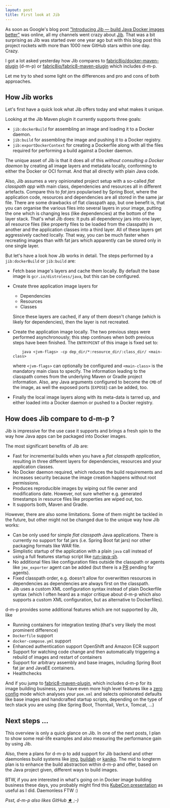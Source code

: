 ```yaml
---
layout: post
title: First look at Jib
---
```


As soon as Google's blog post ["Introducing Jib — build Java Docker images better"](https://cloudplatform.googleblog.com/2018/07/introducing-jib-build-java-docker-images-better.html) was online, all my channels went crazy about [Jib][jib].
That was a bit surprising as Jib was started over one year ago but with this blog post this project rockets with more than 1000 new GitHub stars within one day. Crazy.

I got a lot asked yesterday how Jib compares to [fabric8io/docker-maven-plugin][dmp] (d-m-p) or [fabric8io/fabric8-maven-plugin][fmp] which includes d-m-p.

Let me try to shed some light on the differences and pro and cons of both approaches.
<!-- more -->

## How Jib works

Let's first have a quick look what Jib offers today and what makes it unique.

Looking at the Jib Maven plugin it currently supports three goals:

* `jib:dockerBuild` for assembling an image and loading it to a Docker daemon.
* `jib:build` for assembling the image and pushing it to a Docker registry.
* `jib:exportDockerContext` for creating a Dockerfile along with all the files required for performing a build against a Docker daemon.

The unique asset of Jib is that it does all of this _without consulting a Docker daemon_ by creating all image layers and metadata locally, conforming to either the Docker or OCI format.
And that all directly with plain Java code.

Also, Jib assumes a very opinionated project setup with a so-called _flat classpath app_ with main class, dependencies and resources all in different artefacts.
Compare this to _fat jars_ popularised by Spring Boot, where the application code, resources and dependencies are all stored in the same jar file.
There are some drawbacks of flat classpath app, but one benefit is, that you can organise the various files into several layers in your image, putting the one which is changing less (like dependencies) at the bottom of the layer stack.
That's what Jib does: It puts all dependency jars into one layer, all resource files (like property files to be loaded from the classpath) in another and the application classes into a third layer.
All of these layers get aggressively cached locally.
That way, you can be much faster when recreating images than with fat jars which apparently can be stored only in one single layer.

But let's have a look how Jib works in detail. The steps performed by a `jib:dockerBuild` or `jib:build` are:

* Fetch base image's layers and cache them locally. By default the base image is `gcr.io/distroless/java`, but this can be configured.
* Create three application image layers for

  - Dependencies
  - Resources
  - Classes

  Since these layers are cached, if any of them doesn't change (which is likely for dependencies), then the layer is not recreated.
* Create the application image locally. The two previous steps were performed asynchronously; this step continues when both previous steps have been finished. The `ENTRYPOINT` of this image is fixed set to:

          java <jvm-flags> -cp dep_dir/*:resource_dir/:class_dir/ <main-class>

  where `<jvm-flags>` can optionally be configured and `<main-class>` is the mandatory main class to specify. The information leading to the classpath comes from the underlying Maven or Gradle project information. Also, any Java arguments configured to become the `CMD` of the image, as well the exposed ports (`EXPOSE`) can be added, too.
* Finally the local image layers along with its meta-data is tarred up, and either loaded into a Docker daemon or pushed to a Docker registry.

## How does Jib compare to d-m-p ?

Jib is impressive for the use case it supports and brings a fresh spin to the way how Java apps can be packaged into Docker images.

The most significant benefits of Jib are:

* Fast for incremental builds when you have a _flat classpath application_, resulting in three different layers for dependencies, resources and your application classes.
* No Docker daemon required, which reduces the build requirements and increases security because the image creation happens without root permissions.
* Produces reproducible images by wiping out file owner and modifications date. However, not sure whether e.g. generated timestamps in resource files like properties are wiped out, too.
* It supports both, Maven and Gradle.

However, there are also some limitations. Some of them might be tackled in the future, but other might not be changed due to the unique way how Jib works:

* Can be only used for simple _flat classpath_ Java applications. There is currently no support for fat jars (i.e. Spring Boot fat jars) nor other packaging formats like WAR file.
* Simplistic startup of the application with a plain `java` call instead of using a full features startup script like [run-java-sh][run-java-sh].
* No additional files like configuration files outside the classpath or agents like `jmx_exporter` agent can be added (but there is a [PR][agent-pr] pending for agents).
* Fixed classpath order, e.g. doesn't allow for overwritten resources in dependencies as dependencies are always first on the classpath.
* Jib uses a custom XML configuration syntax instead of plain Dockerfile syntax (which I often heard as a major critique about d-m-p which also supports a custom XML configuration, but as alternative to Dockerfiles).

d-m-p provides some additional features which are not supported by Jib, like

* Running containers for integration testing (that's very likely the most prominent difference)
* `Dockerfile` support
* `docker-compose.yml` support
* Enhanced authentication support OpenShift and Amazon ECR support
* Support for watching code change and then automatically triggering a rebuild of images and restart of containers
* Support for arbitrary assembly and base images, including Spring Boot fat jar and JavaEE containers.
* Healthchecks

And if you jump to [fabric8-maven-plugin][fmp], which includes d-m-p for its image building business, you have even more high level features like a [zero config][zero-config] mode which analyses your `pom.xml` and selects opinionated defaults like base images and handcrafted startup scripts, depending on the type of tech stack you are using (like Spring Boot, Thorntail, Vert.x, Tomcat, ...)

## Next steps ...

This overview is only a quick glance on Jib. In one of the next posts, I plan to show some real-life examples and also measuring the performance gain by using Jib.

Also, there a plans for d-m-p to add support for Jib backend and other daemonless build systems like [img][img], [buildah][buildah] or [kaniko][kaniko].
The mid to longterm plan is to enhance the build abstraction within d-m-p and offer, based on the Java project given, different ways to build images.

BTW, if you are interested in what's going on in Docker image building business these days, you probably might find this [KubeCon presentation][kubecon-building-docker-images] as useful as I did. Daemonless FTW :)

_Psst, d-m-p also likes GitHub [★](https://github.com/fabric8io/docker-maven-plugin/stargazers) ;-)_


[jib]: https://github.com/GoogleContainerTools/jib
[run-java-sh]: https://github.com/fabric8io-images/run-java-sh
[agent-pr]: https://github.com/GoogleContainerTools/jib/pull/455
[img]: https://github.com/genuinetools/img
[buildah]: https://github.com/projectatomic/buildah
[kaniko]: https://github.com/GoogleContainerTools/kaniko
[kubecon-building-docker-images]: https://www.youtube.com/watch?v=qhykcC94ukg
[dmp]: https://github.com/fabric8io/docker-maven-plugin
[fmp]: https://github.com/fabric8io/fabric8-maven-plugin
[zero-config]: https://maven.fabric8.io/#zero-config
